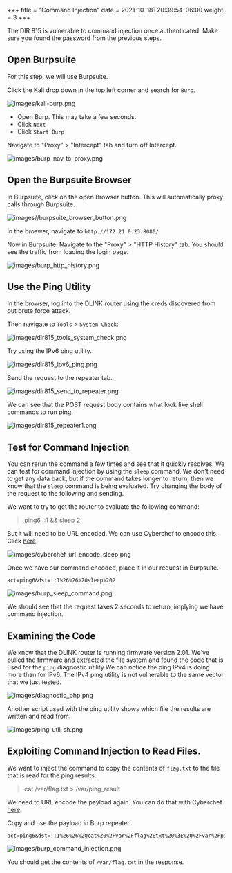 +++
title = "Command Injection"
date = 2021-10-18T20:39:54-06:00
weight = 3
+++


The DIR 815 is vulnerable to command injection once authenticated. Make sure you found the password from the previous steps.

## Open Burpsuite

For this step, we will use Burpsuite.

Click the Kali drop down in the top left corner and search for `Burp`.

![images/kali-burp.png](/static/kali-find-burp.png)

- Open Burp. This may take a few seconds.
- Click `Next`
- Click `Start Burp`

Navigate to "Proxy" > "Intercept" tab and turn off Intercept.

![images/burp_nav_to_proxy.png](/static/burp_nav_to_proxy.png)

## Open the Burpsuite Browser

In Burpsuite, click on the open Browser button. This will automatically proxy calls through Burpsuite.

![images//burpsuite_browser_button.png](/static/burpsuite_browser_button.png)

In the broswer, navigate to `http://172.21.0.23:8080/`.

Now in Burpsuite. Navigate to the "Proxy" > "HTTP History" tab. You should see the traffic from loading the login page.

![images/burp_http_history.png](/static/burp_http_history.png)

## Use the Ping Utility

In the browser, log into the DLINK router using the creds discovered from out brute force attack.

Then navigate to `Tools` > `System Check`:

![images/dir815_tools_system_check.png](/static/dir815_tools_system_check.png)

Try using the IPv6 ping utility.

![images/dir815_ipv6_ping.png](/static/dir815_ipv6_ping.png)

Send the request to the repeater tab.

![images/dir815_send_to_repeater.png](/static/dir815_send_to_repeater.png)

We can see that the POST request body contains what look like shell commands to run ping.

![images/dir815_repeater1.png](/static/dir815_repeater1.png)

## Test for Command Injection

You can rerun the command a few times and see that it quickly resolves. We can test for command injection by using the `sleep` command. We don't need to get any data back, but if the command takes longer to return, then we know that the `sleep` command is being evaluated. Try changing the body of the request to the following and sending.

We want to try to get the router to evaluate the following command:
> ping6 ::1 && sleep 2

But it will need to be URL encoded. We can use Cyberchef to encode this. Click <a href="https://gchq.github.io/CyberChef/#recipe=URL_Encode(true)&input=JiYgc2xlZXAgMg"> here</a>

![images/cyberchef_url_encode_sleep.png](/static/cyberchef_url_encode_sleep.png)

Once we have our command encoded, place it in our request in Burpsuite.
```
act=ping6&dst=::1%26%26%20sleep%202
```
![images/burp_sleep_command.png](/static/burp_sleep_command.png)

We should see that the request takes 2 seconds to return, implying we have command injection.

## Examining the Code

We know that the DLINK router is running firmware version 2.01. We've pulled the firmware and extracted the file system and found the code that is used for the `ping` diagnostic utility.We can notice the ping IPv4 is doing more than for IPv6. The IPv4 ping utility is not vulnerable to the same vector that we just tested.

![images/diagnostic_php.png](/static/diagnostic_php.png)

Another script used with the ping utility shows which file the results are written and read from.

![images/ping-utli_sh.png](/static/ping-util_sh.png)


## Exploiting Command Injection to Read Files.

We want to inject the command to copy the contents of `flag.txt` to the file that is read for the ping results:

> cat /var/flag.txt > /var/ping_result

We need to URL encode the payload again. You can do that with Cyberchef <a href="https://gchq.github.io/CyberChef/#recipe=URL_Encode(true)&input=JiYgY2F0IC92YXIvZmxhZy50eHQgPiAvdmFyL3BpbmdfcmVzdWx0">here</a>.

Copy and use the payload in Burp repeater.
```
act=ping6&dst=::1%26%26%20cat%20%2Fvar%2Fflag%2Etxt%20%3E%20%2Fvar%2Fping%5Fresult
```
![images/burp_command_injection.png](/static/burp_command_injection.png)

You should get the contents of `/var/flag.txt` in the response.
